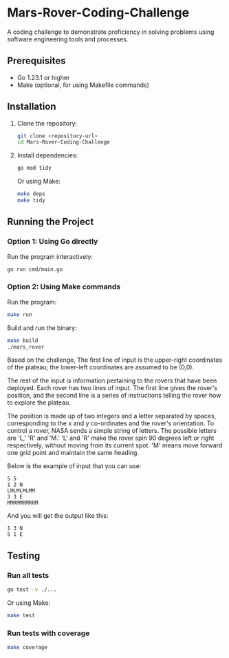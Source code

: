 # Mars-Rover-Coding-Challenge
A coding challenge to demonstrate proficiency in solving problems using software engineering tools and processes.

## Prerequisites

- Go 1.23.1 or higher
- Make (optional, for using Makefile commands)

## Installation

1. Clone the repository:
   ```bash
   git clone <repository-url>
   cd Mars-Rover-Coding-Challenge
   ```

2. Install dependencies:
   ```bash
   go mod tidy
   ```
   
   Or using Make:
   ```bash
   make deps
   make tidy
   ```

## Running the Project

### Option 1: Using Go directly

Run the program interactively:
```bash
go run cmd/main.go
```

### Option 2: Using Make commands

Run the program:

``` bash
make run
 ```

Build and run the binary:

``` bash
make build
./mars_rover
```

Based on the challenge, The first line of input is the upper-right coordinates of the plateau; the lower-left coordinates are assumed to be (0,0).

The rest of the input is information pertaining to the rovers that have been deployed. Each rover has two lines of input. The first line gives the rover's position, and the second line is a series of instructions telling the rover how to explore the plateau.

The position is made up of two integers and a letter separated by spaces, corresponding to the x and y co-ordinates and the rover's orientation.
To control a rover, NASA sends a simple string of letters. The possible letters are 'L,' 'R' and 'M.' 'L' and 'R' make the rover spin 90 degrees left or right respectively, without moving from its current spot.
'M' means move forward one grid point and maintain the same heading.

Below is the example of input that you can use:

```
5 5
1 2 N
LMLMLMLMM
3 3 E
MMRMMRMRRM
```

And you will get the output like this:
```
1 3 N
5 1 E
```

## Testing
### Run all tests
``` bash
go test -v ./...
```

Or using Make:
``` bash
make test
```

### Run tests with coverage
``` bash
make coverage
```


